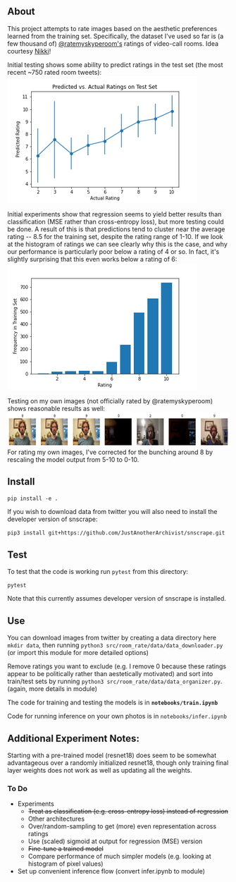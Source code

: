 ## About
This project attempts to rate images based on the aesthetic preferences learned from the training set. Specifically, the dataset I've used so far is (a few thousand of) [@ratemyskyperoom's](https://twitter.com/ratemyskyperoom) ratings of video-call rooms. Idea courtesy [Nikki](https://twitter.com/nicoleateran)!

Initial testing shows some ability to predict ratings in the test set (the most recent ~750 rated room tweets):
![Test Results](imgs/MSE_Resnet18_Pretrained_noFeatureExtract_noAugment_1Epoch_LR1e-3.png)

Initial experiments show that regression seems to yield better results than classification (MSE rather than cross-entropy loss), but more testing could be done. A result of this is that predictions tend to cluster near the average rating -- 8.5 for the training set, despite the rating range of 1-10. If we look at the histogram of ratings we can see clearly why this is the case, and why our performance is particularly poor below a rating of 4 or so. In fact, it's slightly surprising that this even works below a rating of 6: ![Training Rating Histogram](imgs/train_rate_freq.png)

Testing on my own images (not officially rated by @ratemyskyperoom) shows reasonable results as well:
![my room](imgs/my_room.png)
For rating my own images, I've corrected for the bunching around 8 by rescaling the model output from 5-10 to 0-10.

## Install
```
pip install -e .
```

If you wish to download data from twitter you will also need to install the developer version of snscrape:
```
pip3 install git+https://github.com/JustAnotherArchivist/snscrape.git
```
## Test
To test that the code is working run `pytest` from this directory:
```
pytest
```
Note that this currently assumes developer version of snscrape is installed.

## Use
You can download images from twitter by creating a data directory here `mkdir data`, then running
`python3 src/room_rate/data/data_downloader.py` (or import this module for more detailed options)

Remove ratings you want to exclude (e.g. I remove 0 because these ratings appear to be politically rather than aestetically motivated) and sort into train/test sets by running `python3 src/room_rate/data/data_organizer.py`. (again, more details in module)

The code for training and testing the models is in **`notebooks/train.ipynb`**

Code for running inference on your own photos is in `notebooks/infer.ipynb`

## Additional Experiment Notes:

Starting with a pre-trained model (resnet18) does seem to be somewhat advantageous over a randomly initialized resnet18, though only training final layer weights does not work as well as updating all the weights.

### To Do
- Experiments
    - ~~Treat as classification (e.g. cross-entropy loss) instead of regression~~
    - Other architectures
    - Over/random-sampling to get (more) even representation across ratings
    - Use (scaled) sigmoid at output for regression (MSE) version
    - ~~Fine-tune a trained model~~
    - Compare performance of much simpler models (e.g. looking at histogram of pixel values)
- Set up convenient inference flow (convert infer.ipynb to module)
